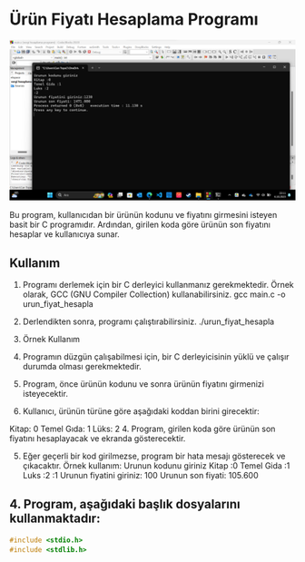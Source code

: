 # Ürün Fiyatı Hesaplama Programı
![Uygulama Resmi](Vergi_hesaplama_foto.png)



Bu program, kullanıcıdan bir ürünün kodunu ve fiyatını girmesini isteyen basit bir C programıdır. Ardından, girilen koda göre ürünün son fiyatını hesaplar ve kullanıcıya sunar.

## Kullanım

1. Programı derlemek için bir C derleyici kullanmanız gerekmektedir. Örnek olarak, GCC (GNU Compiler Collection) kullanabilirsiniz.
gcc main.c -o urun_fiyat_hesapla


2. Derlendikten sonra, programı çalıştırabilirsiniz.
./urun_fiyat_hesapla

3. Örnek Kullanım

1. Programın düzgün çalışabilmesi için, bir C derleyicisinin yüklü ve çalışır durumda olması gerekmektedir.

2. Program, önce ürünün kodunu ve sonra ürünün fiyatını girmenizi isteyecektir.

3. Kullanıcı, ürünün türüne göre aşağıdaki koddan birini girecektir:

Kitap: 0
Temel Gıda: 1
Lüks: 2
4. Program, girilen koda göre ürünün son fiyatını hesaplayacak ve ekranda gösterecektir.

5. Eğer geçerli bir kod girilmezse, program bir hata mesajı gösterecek ve çıkacaktır.
Örnek kullanım:
Urunun kodunu giriniz
Kitap :0 
Temel Gida :1 
Luks :2
:1
Urunun fiyatini giriniz: 100
Urunun son fiyati: 105.600
 



## 4. Program, aşağıdaki başlık dosyalarını kullanmaktadır:

```c
#include <stdio.h>
#include <stdlib.h>
